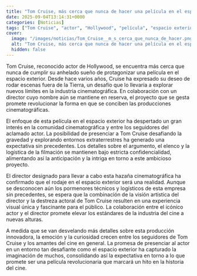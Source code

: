 ```yaml
---
title: "Tom Cruise, más cerca que nunca de hacer una película en el espacio - su director confirma cómo será el rodaje fuera de la Tierra"
date: 2025-09-04T13:14:31+0000
categories: [Noticias]
tags: ["Tom Cruise", "actor", "Hollywood", "película", "espacio exterior", "director", "producción cinematográfica", "rodaje."]
cover:
  image: "/images/noticias/Tom_Cruise__m_s_cerca_que_nunca_de_hacer.png"
  alt: "Tom Cruise, más cerca que nunca de hacer una película en el espacio - su director confirma cómo será el rodaje fuera de la Tierra"
  hidden: false
---
```


Tom Cruise, reconocido actor de Hollywood, se encuentra más cerca que nunca de cumplir su anhelado sueño de protagonizar una película en el espacio exterior. Desde hace varios años, Cruise ha expresado su deseo de rodar escenas fuera de la Tierra, un desafío que lo llevaría a explorar nuevos límites en la industria cinematográfica. En colaboración con un director cuyo nombre aún se mantiene en reserva, el proyecto que se gesta promete revolucionar la forma en que se conciben las producciones cinematográficas.

El enfoque de esta película en el espacio exterior ha despertado un gran interés en la comunidad cinematográfica y entre los seguidores del aclamado actor. La posibilidad de presenciar a Tom Cruise desafiando la gravedad y explorando entornos extraterrestres ha generado una expectativa sin precedentes. Los detalles sobre el argumento, el elenco y la logística de la filmación se mantienen bajo estricta confidencialidad, alimentando así la anticipación y la intriga en torno a este ambicioso proyecto.

El director designado para llevar a cabo esta hazaña cinematográfica ha confirmado que el rodaje en el espacio exterior será una realidad. Aunque se desconocen aún los pormenores técnicos y logísticos de esta empresa sin precedentes, se espera que la combinación de la visión artística del director y la destreza actoral de Tom Cruise resulten en una experiencia visual única y fascinante para el público. La colaboración entre el icónico actor y el director promete elevar los estándares de la industria del cine a nuevas alturas.

A medida que se van desvelando más detalles sobre esta producción innovadora, la emoción y la curiosidad crecen entre los seguidores de Tom Cruise y los amantes del cine en general. La promesa de presenciar al actor en un entorno tan desafiante como el espacio exterior ha capturado la imaginación de muchos, consolidando así la expectativa en torno a lo que promete ser una película revolucionaria que marcará un hito en la historia del cine.
